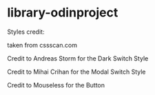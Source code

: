 # library-odinproject

Styles credit:

taken from cssscan.com

Credit to Andreas Storm for the Dark Switch Style 

Credit to Mihai Crihan for the Modal Switch Style

Credit to Mouseless for the Button
